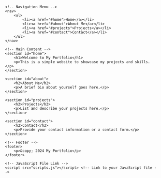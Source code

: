 <!DOCTYPE html>
<html lang="en">
<head>
    <meta charset="UTF-8">
    <meta name="viewport" content="width=device-width, initial-scale=1.0">
    <title>My Portfolio</title>
    <link rel="stylesheet" href="styles.css"> <!-- Link to your CSS file -->
</head>
<body>

    <!-- Navigation Menu -->
    <nav>
        <ul>
            <li><a href="#home">Home</a></li>
            <li><a href="#about">About Me</a></li>
            <li><a href="#projects">Projects</a></li>
            <li><a href="#contact">Contact</a></li>
        </ul>
    </nav>

    <!-- Main Content -->
    <section id="home">
        <h1>Welcome to My Portfolio</h1>
        <p>This is a simple website to showcase my projects and skills.</p>
    </section>

    <section id="about">
        <h2>About Me</h2>
        <p>A brief bio about yourself goes here.</p>
    </section>

    <section id="projects">
        <h2>Projects</h2>
        <p>List and describe your projects here.</p>
    </section>

    <section id="contact">
        <h2>Contact</h2>
        <p>Provide your contact information or a contact form.</p>
    </section>

    <!-- Footer -->
    <footer>
        <p>&copy; 2024 My Portfolio</p>
    </footer>

    <!-- JavaScript File Link -->
    <script src="scripts.js"></script> <!-- Link to your JavaScript file -->
    
</body>
</html>
